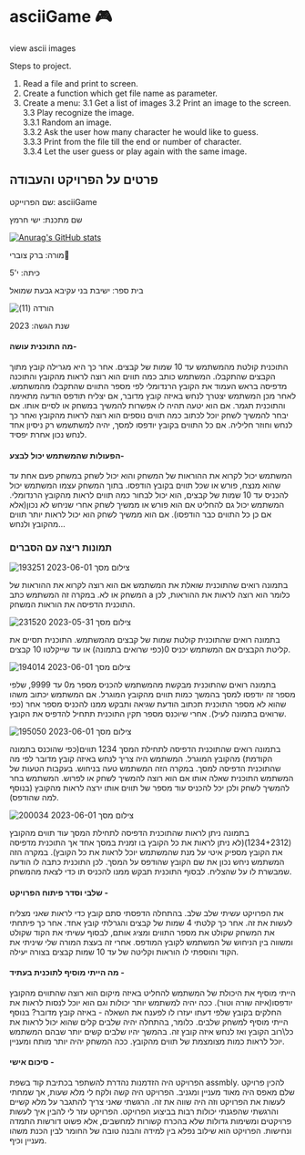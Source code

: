 # asciiGame 🎮
view ascii images

Steps to project.
1. Read a file and print to screen.   
2. Create a function which get file name as parameter.
3. Create a menu:
3.1 Get a list of images
3.2 Print an image to the screen.
3.3 Play recognize the image.  
3.3.1 Random an image.  
3.3.2 Ask the user how many character he would like to guess.   
3.3.3 Print from the file till the end or number of character.   
3.3.4 Let the user guess or play again with the same image.
## פרטים על הפרויקט והעבודה

שם הפרוייקט: asciiGame

שם מתכנת: ישי חרמץ


[![Anurag's GitHub stats](https://github-readme-stats.vercel.app/api?username=IshayHarmatz)](https://github.com/anuraghazra/github-readme-stats)


מורה: ברק צוברי👑

כיתה: י'5

בית ספר: ישיבת בני עקיבא גבעת שמואל

![הורדה (11)](https://github.com/IshayHarmatz/asciiGame/assets/117118962/0321ac9c-8c7d-4d46-bf92-381b3e10799d)

שנת הגשה: 2023

#### מה התוכנית עושה-

התוכנית קולטת מהמשתמש עד 10 שמות של קבצים. אחר כך היא מגרילה קובץ מתוך הקבצים שהתקבלו.
המשתמש כותב כמה תווים הוא רוצה לראות מהקובץ והתוכנה מדפיסה בראש העמוד את הקובץ הרנדומלי לפי מספר התווים שהתקבלו מהמשתמש. 
לאחר מכן המשתמש יצטרך לנחש באיזה קובץ מדובר, אם יצליח תודפס הודעה מתאימה והתוכנית תגמר.
אם הוא יטעה תהיה לו אפשרות להמשיך במשחק או לסיים אותו. אם יבחר להמשיך לשחק יוכל לכתוב כמה תווים נוספים הוא רוצה לראות מהקובץ ואחר כך לנחש וחוזר חליליה. אם כל התווים בקובץ יודפסו למסך, יהיה למשתשמש רק ניסיון אחד לנחש נכון אחרת יפסיד.

#### הפעולות שהמשתמש יכול לבצע-

המשתמש יכול לקרוא את ההוראות של המשחק והוא יכול לשחק במשחק פעם אחת עד שהוא מנצח, פורש או שכל תווים בקובץ הודפסו.
בתוך המשחק עצמו המשתמש יכול להכניס עד 10 שמות של קבצים, הוא יכול לבחור כמה תווים לראות מהקובץ הרנדומלי.
המשתמש יכול גם להחליט אם הוא פורש או ממשיך לשחק אחרי שניחש לא נכון(אלא אם כן כל התווים כבר הודפסו).
אם הוא ממשיך לשחק הוא יכול לראות יותר תווים מהקובץ ולנחש...

### תמונות ריצה עם הסברים

![צילום מסך 2023-06-01 193251](https://github.com/IshayHarmatz/asciiGame/assets/117118962/1d7a16e8-6aee-4ed2-92ce-2f0d2920f157)

בתמונה רואים שהתוכנית שואלת את המשתמש אם הוא רוצה לקרוא את ההוראות של המשחק או לא. במקרה זה המשתמש כתב a כלומר הוא רוצה לראות את ההוראות, לכן התוכנית הדפיסה את הוראות המשחק.

![צילום מסך 2023-05-31 231520](https://github.com/IshayHarmatz/asciiGame/assets/117118962/83717701-9d01-4ca7-875c-bf235c9c7b45)

בתמונה רואים שהתוכנית קולטת שמות של קבצים מהמשתמש. התוכנית תסיים את קליטת הקבצים אם המשתמש יכניס 0(כפי שרואים בתמונה) או עד שייקלטו 10 קבצים.

![צילום מסך 2023-06-01 194014](https://github.com/IshayHarmatz/asciiGame/assets/117118962/09103fb9-8bb9-4810-9919-0684245733fe)

בתמונה רואים שהתוכנית מבקשת מהמשתמש להכניס מספר מ0 עד 9999, שלפי מספר זה יודפסו למסך בהמשך כמות תווים מהקובץ המוגרל. אם המשתמש יכתוב משהו שהוא לא מספר התוכנית תכתוב הודעת שגיאה ותבקש ממנו להכניס מספר אחר (כפי שרואים בתמונה לעיל). אחרי שיוכנס מספר תקין התוכנית תתחיל להדפיס את הקובץ.

![צילום מסך 2023-06-01 195050](https://github.com/IshayHarmatz/asciiGame/assets/117118962/2026b102-64cc-4f4d-b88c-4a21d0f5e7c1)

בתמונה רואים שהתוכנית הדפיסה לתחילת המסך 1234 תווים(כפי שהוכנס בתמונה הקודמת) מהקובץ המוגרל. המשתמש היה צריך לנחש באיזה קובץ מדובר לפי מה שהתוכנית הדפיסה למסך. במקרה הזה המשתמש טעה בניחוש. בעקבות הטעות של המשתמש התוכנית שאלה אותו אם הוא רוצה להמשיך לשחק או לפרוש. המשתמש בחר להמשיך לשחק ולכן יכל להכניס עוד מספר של תווים אותו ירצה לראות מהקובץ (בנוסף למה שהודפס).

![צילום מסך 2023-06-01 200034](https://github.com/IshayHarmatz/asciiGame/assets/117118962/c32dc2ce-5ad4-4660-b876-e466774f01dd)

בתמונה ניתן לראות שהתוכנית הדפיסה לתחילת המסך עוד תווים מהקובץ (1234+2312)(לא ניתן לראות את כל הקובץ בו זמנית במסך אחד אך התוכנית מדפיסה את הקובץ מספיק איטי על מנת שהמשתמש יוכל לראות את כל הקובץ). במקרה הזה המשתמש ניחש נכון את שם הקובץ שהודפס על המסך. לכן התוכנית כתבה לו הודעה שמבשרת לו על שהצליח. לבסוף התוכנית תבקש ממנו להכניס תו כדי לצאת מהמשחק. 

#### שלבי וסדר פיתוח הפרויקט - 

את הפרויקט עשיתי שלב שלב. בהתחלה הדפסתי סתם קובץ כדי לראות שאני מצליח לעשות את זה. אחר כך קלטתי 4 שמות של קבצים והגרלתי קובץ אחד. 
אחר כך פיתחתי את המשחק שקולט את מספר התווים ומציג אותם, לבסוף עשיתי את הקוד שקולט ומשווה בין הניחוש של המשתמש לקובץ המודפס. אחרי זה בעצת המורה שלי שיניתי את הקוד והוספתי לו הוראות וקליטה של עד 10 שמות קבצים בצורה יעילה.

#### מה הייתי מוסיף לתוכנית בעתיד -

הייתי מוסיף את היכולת של המשתמש להחליט באיזה מיקום הוא רוצה שהתווים מהקובץ יודפסו(איזה שורה וטור). ככה יהיה למשתמש יותר יכולות וגם הוא יוכל לנסות לראות את החלקים בקובץ שלפי דעתו יעזרו לו לפענח את השאלה - באיזה קובץ מדובר? בנוסף הייתי מוסיף למשחק שלבים. כלומר, בהתחלה יהיה שלבים קלים שהוא יכול לראות את כל\רוב הקובץ ואז לנחש איזה קובץ זה. בהמשך יהיו שלבים קשים יותר שבהם המשתמש יוכל לראות כמות מצומצמת של תווים מהקובץ. ככה המשחק יהיה יותר מותח ומעניין.

#### סיכום אישי -

הפרויקט היה הזדמנות נהדרת להשתפר בכתיבת קוד בשפת assmbly. להכין פרויקט שלם מאפס היה מאוד מעניין ומגניב. 
הפרויקט היה קשה ולקח לי מלא שעות, אך שמחתי לעשות את הפרויקט וזה היה שווה את זה. 
הרגשתי שאני צריך להתגבר על מלא קשיים והרגשתי שהפגנתי יכולות רבות בביצוע הפרויקט.
הפרויקט עזר לי להבין איך לעשות פרויקטים ומשימות גדולות שלא בהכרח קשורות למחשבים, אלא פשוט דורשות התמדה ונחישות. 
הפרויקט הוא שילוב נפלא בין למידה והבנה טובה של החומר לבין הכנת משהו מעניין וכיף.
